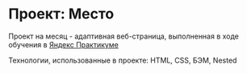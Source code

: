 # Проект: Место

Проект на месяц - адаптивная веб-страница, выполненная в ходе обучения в [Яндекс Практикуме](https://practicum.yandex.ru)

Технологии, использованные в проекте: HTML, CSS, БЭМ, Nested